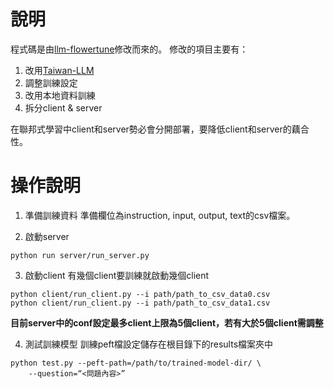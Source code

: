 # 說明
程式碼是由[llm-flowertune](https://github.com/adap/flower/tree/main/examples/llm-flowertune)修改而來的。
修改的項目主要有：
1. 改用[Taiwan-LLM](https://huggingface.co/collections/yentinglin/taiwan-llm-6523f5a2d6ca498dc3810f07)
2. 調整訓練設定
3. 改用本地資料訓練
4. 拆分client & server

  在聯邦式學習中client和server勢必會分開部署，要降低client和server的藕合性。

# 操作說明

1. 準備訓練資料
    準備欄位為instruction, input, output, text的csv檔案。

2. 啟動server
```
python run server/run_server.py
```
3. 啟動client
    有幾個client要訓練就啟動幾個client

```
python client/run_client.py --i path/path_to_csv_data0.csv
python client/run_client.py --i path/path_to_csv_data1.csv
```
**目前server中的conf設定最多client上限為5個client，若有大於5個client需調整**

4. 測試訓練模型
    訓練peft檔設定儲存在根目錄下的results檔案夾中
```
python test.py --peft-path=/path/to/trained-model-dir/ \
    --question=“<問題內容>”
```
